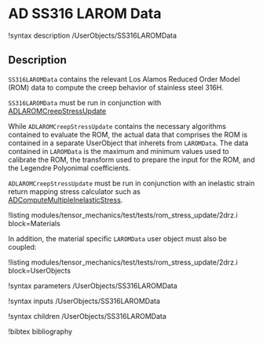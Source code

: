 # AD SS316 LAROM Data

!syntax description /UserObjects/SS316LAROMData

## Description

`SS316LAROMData` contains the relevant Los Alamos Reduced Order Model (ROM) data to compute the
creep behavior of stainless steel 316H.

`SS316LAROMData` must be run in conjunction with [ADLAROMCreepStressUpdate](ADLAROMCreepStressUpdate.md)

While `ADLAROMCreepStressUpdate` contains the necessary algorithms contained to evaluate the ROM,
the actual data that comprises the ROM is contained in a separate UserObject that inherets from
`LAROMData`. The data contained in `LAROMData` is the maximum and minimum values used to calibrate
the ROM, the transform used to prepare the input for the ROM, and the Legendre Polyonimal
coefficients.

`ADLAROMCreepStressUpdate` must be run in conjunction with an inelastic strain return mapping stress
calculator such as [ADComputeMultipleInelasticStress](ADComputeMultipleInelasticStress.md).

!listing modules/tensor_mechanics/test/tests/rom_stress_update/2drz.i block=Materials

In addition, the material specific `LAROMData` user object must also be coupled:

!listing modules/tensor_mechanics/test/tests/rom_stress_update/2drz.i block=UserObjects

!syntax parameters /UserObjects/SS316LAROMData

!syntax inputs /UserObjects/SS316LAROMData

!syntax children /UserObjects/SS316LAROMData

!bibtex bibliography
